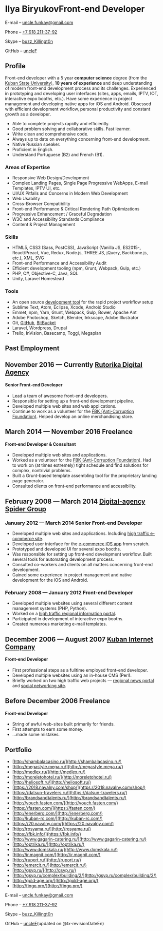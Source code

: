 # Ilya BiryukovFront-end Developer

E-mail – [uncle.funkay@gmail.com](mailto:uncle.funkay@gmail.com?subject=Regarding%20Resume)

Phone – [+7 918 211-37-92](tel:+79182113792)

Skype – [buzz_Killingt0n](skype:buzz_Killingt0n?chat)

GitHub – [uncleF](https://github.com/uncleF)

## Profile

Front-end developer with a 5 year **computer science** degree (from the [Kuban State University](http://www.kubsu.ru/en/)), **10 years of experience** and deep understanding of modern front-end development process and its challenges. Experienced in prototyping and developing user interfaces (sites, apps, emails, IPTV, IOT, interactive expo booths, etc.). Have some experience in project management and developing native apps for iOS and Android. Obsessed with efficient development workflow, personal productivity and constant growth as a developer.

*   Able to complete projects rapidly and efficiently.
*   Good problem solving and collaborative skills. Fast learner.
*   Write clean and comprehensive code.
*   Always up to date on everything concerning front-end development.
*   Native Russian speaker.
*   Proficient in English.
*   Understand Portuguese (B2) and French (B1).

### Areas of Expertise

*   Responsive Web Design/Development
*   Complex Landing Pages, Single Page Progressive WebApps, E-mail Templates, IPTV UI, etc.
*   UI/UX Pitfalls and Concerns in Modern Web Development
*   Web Usability
*   Cross-Browser Compatibility
*   Front-end Performance & Critical Rendering Path Optimizations
*   Progressive Enhancement / Graceful Degradation
*   W3C and Accessibility Standards Compliance
*   Content & Project Management

### Skills

*   HTML5, CSS3 (Sass, PostCSS), JavaScript (Vanilla JS, ES2015-, React/Preact, Vue, Redux, Node.js, THREE.JS, jQuery, Backbone.js, etc.), XML, SVG
*   Front-end Performance and Accessibility Audit
*   Efficient development tooling (npm, Grunt, Webpack, Gulp, etc.)
*   PHP, C#, Objective-C, Java, SQL
*   Unity, Laravel Homestead

### Tools

*   An open source [development tool](https://github.com/uncleF/TemplateX) for the rapid project workflow setup
*   Sublime Text, Atom, Eclipse, Xcode, Android Studio
*   Emmet, npm, Yarn, Grunt, Webpack, Gulp, Bower, Apache Ant
*   Adobe Photoshop, Sketch, Blender, Inkscape, Adobe Illustrator
*   Git, [GitHub](https://github.com/), [BitBucket](https://bitbucket.org/)
*   Laravel, Wordpress, Drupal
*   Trello, InVision, Basecamp, Toggl, Megaplan

## Past Employment

## November 2016 — Currently [Rutorika Digital Agency](http://rutorika.ru/)

#### Senior Front-end Developer

*   Lead a team of awesome front-end developers.
*   Responsible for setting up a front-end development pipeline.
*   Developed multiple web sites and web applications.
*   Continue to work as a volunteer for the [FBK (Anti-Corruption Foundation)](http://fbk.info/). Helped develop an online merchandising store.

## March 2014 — November 2016 Freelance

#### Front-end Developer & Consultant

*   Developed multiple web sites and applications.
*   Worked as a volunteer for the [FBK (Anti-Corruption Foundation)](http://fbk.info/). Had to work on (at times extremely) tight schedule and find solutions for complex, nontrivial problems.
*   Built a Grunt-based template assembling tool for the proprietary landing page generator.
*   Consulted clients on front-end performance and accessibility.

## February 2008 — March 2014 [Digital-agency Spider Group](http://spider.ru/en/)

### January 2012 — March 2014 Senior Front-end Developer

*   Developed multiple web sites and applications. Including [high traffic e-commerce site](http://topliga.ru/).
*   Developed user interface for the [e-commerce iOS app](https://itunes.apple.com/us/app/fingo.-furniture.-try-before/id567070760?mt=8) from scratch.
*   Prototyped and developed UI for several expo booths.
*   Was responsible for setting up front-end development workflow. Built several tools for automating development process.
*   Consulted co-workers and clients on all matters concerning front-end development.
*   Gained some experience in project management and native development for the iOS and Android.

### February 2008 — January 2012 Front-end Developer

*   Developed multiple websites using several different content management systems (PHP, Python).
*   Worked on a [high traffic regional information portal](http://www.kuban.ru/).
*   Participated in development of interactive expo booths.
*   Created numerous marketing e-mail templates.

## December 2006 — August 2007 [Kuban Internet Company](http://kubic.ru/)

#### Front-end Developer

*   First professional steps as a fulltime employed front-end developer.
*   Developed multiple websites using an in-house CMS (Perl).
*   Briefly worked on two high traffic web projects — [regional news portal](http://www.yuga.ru/) and [social networking site](http://www.diary.ru/).

## Before December 2006 Freelance

#### Front-end Developer

*   String of awful web-sites built primarily for friends.
*   First attempts to earn some money.
*   ...made some mistakes.

## Portfolio

*   [http://shambalacasino.ru/](http://shambalacasino.ru/)
*   [http://megastyle.mega.ru/](http://megastyle.mega.ru/)
*   [http://medlex.ru/](http://medlex.ru/)
*   [http://moreletohotel.ru/](http://moreletohotel.ru/)
*   [http://heliosoft.ru/](http://heliosoft.ru/)
*   [https://2018.navalny.com/shop/](https://2018.navalny.com/shop/)
*   [https://datsun-travelers.ru/](https://datsun-travelers.ru/)
*   [http://brandsandtalents.ru/](http://brandsandtalents.ru/)
*   [http://vouch.fasten.com/](http://vouch.fasten.com/)
*   [https://fasten.com/](https://fasten.com/)
*   [http://enerberg.com/](http://enerberg.com/)
*   [http://kuban-rc.com/](http://kuban-rc.com/)
*   [https://20.navalny.com/](https://20.navalny.com/)
*   [http://rosyama.ru/](http://rosyama.ru/)
*   [https://fbk.info/](https://fbk.info/)
*   [http://www.gagarin-catering.ru/](http://www.gagarin-catering.ru/)
*   [http://optrika.ru/](http://optrika.ru/)
*   [http://www.domskala.ru/](http://www.domskala.ru/)
*   [http://ir.magnit.com/](http://ir.magnit.com/)
*   [http://ruport.ru/](http://ruport.ru/)
*   [http://emercit.ru/](http://emercit.ru/)
*   [http://gsyp.ru/](http://gsyp.ru/)
*   [http://gsyp.ru/complex/building/2/](http://gsyp.ru/complex/building/2/)
*   [http://gold-age.org/](http://gold-age.org/)
*   [http://fingo.pro/](http://fingo.pro/)

E-mail – [uncle.funkay@gmail.com](mailto:uncle.funkay@gmail.com?subject=Regarding%20Resume)

Phone – [+7 918 211-37-92](tel:+79182113792)

Skype – [buzz_Killingt0n](skype:buzz_Killingt0n?chat)

GitHub – [uncleF](https://github.com/uncleF)(updated on @tx-revisionDateEn)